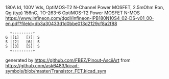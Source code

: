 180A Id, 100V Vds, OptiMOS-T2 N-Channel Power MOSFET, 2.5mOhm Ron, Qg (typ) 156nC, TO-263-6
OptiMOS-T2 Power MOSFET N-MOS
https://www.infineon.com/dgdl/Infineon-IPB180N10S4_02-DS-v01_00-en.pdf?fileId=db3a30433d1d0bbe013d2129cf8a2f88


	  +---------+
	G |[1]   [7]| S
	S |[2]   [6]| S
	S |[3]   [5]| S
	  +---------+


generated by https://github.com/FBEZ/Pinout-AsciiArt from https://github.com/ask6483/kicad-symbols/blob/master/Transistor_FET.kicad_sym